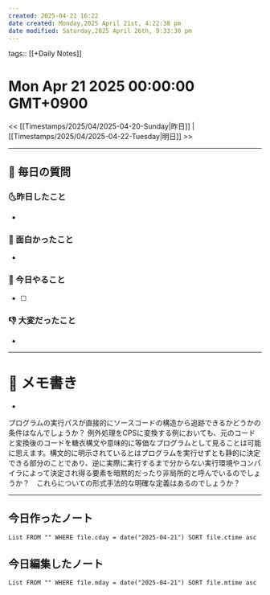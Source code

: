 ```yaml
---
created: 2025-04-21 16:22
date created: Monday,2025 April 21st, 4:22:38 pm
date modified: Saturday,2025 April 26th, 9:33:30 pm
---
```


tags:: [[+Daily Notes]]

# Mon Apr 21 2025 00:00:00 GMT+0900

<< [[Timestamps/2025/04/2025-04-20-Sunday|昨日]] | [[Timestamps/2025/04/2025-04-22-Tuesday|明日]] >>

---
## 📅 毎日の質問
### 🌜昨日したこと
-

### 🙌 面白かったこと
-

### 🚀 今日やること
- [ ]

### 👎 大変だったこと
-

---
# 📝 メモ書き
-
プログラムの実行パスが直接的にソースコードの構造から追跡できるかどうかの条件はなんでしょうか？
例外処理をCPSに変換する例においても、元のコードと変換後のコードを糖衣構文や意味的に等価なプログラムとして見ることは可能に思えます。構文的に明示されているとはプログラムを実行せずとも静的に決定できる部分のことであり、逆に実際に実行するまで分からない実行環境やコンパイラによって決定され得る要素を暗黙的だったり非局所的と呼んでいるのでしょうか？　これらについての形式手法的な明確な定義はあるのでしょうか？

---
## 今日作ったノート
```dataview
List FROM "" WHERE file.cday = date("2025-04-21") SORT file.ctime asc
```

## 今日編集したノート
```dataview
List FROM "" WHERE file.mday = date("2025-04-21") SORT file.mtime asc
```
